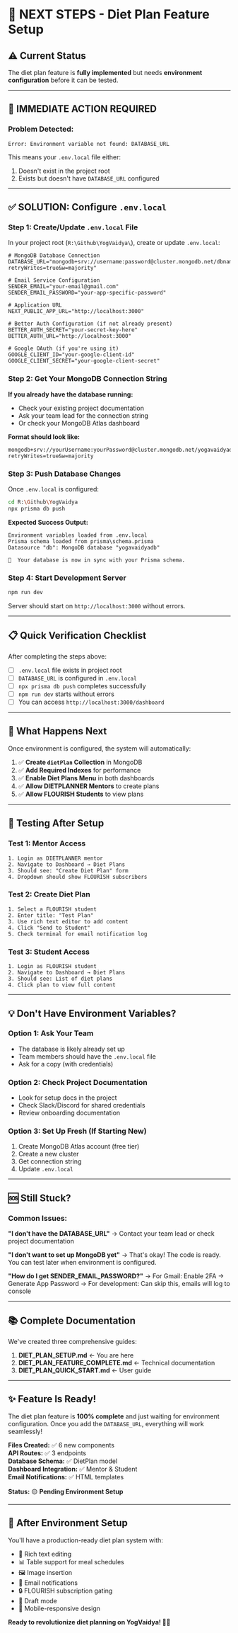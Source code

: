 # 🎯 NEXT STEPS - Diet Plan Feature Setup

## ⚠️ Current Status

The diet plan feature is **fully implemented** but needs **environment configuration** before it can be tested.

---

## 🚨 IMMEDIATE ACTION REQUIRED

### Problem Detected:
```
Error: Environment variable not found: DATABASE_URL
```

This means your `.env.local` file either:
1. Doesn't exist in the project root
2. Exists but doesn't have `DATABASE_URL` configured

---

## ✅ SOLUTION: Configure `.env.local`

### Step 1: Create/Update `.env.local` File

In your project root (`R:\Github\YogVaidya\`), create or update `.env.local`:

```env
# MongoDB Database Connection
DATABASE_URL="mongodb+srv://username:password@cluster.mongodb.net/dbname?retryWrites=true&w=majority"

# Email Service Configuration
SENDER_EMAIL="your-email@gmail.com"
SENDER_EMAIL_PASSWORD="your-app-specific-password"

# Application URL
NEXT_PUBLIC_APP_URL="http://localhost:3000"

# Better Auth Configuration (if not already present)
BETTER_AUTH_SECRET="your-secret-key-here"
BETTER_AUTH_URL="http://localhost:3000"

# Google OAuth (if you're using it)
GOOGLE_CLIENT_ID="your-google-client-id"
GOOGLE_CLIENT_SECRET="your-google-client-secret"
```

### Step 2: Get Your MongoDB Connection String

**If you already have the database running:**
- Check your existing project documentation
- Ask your team lead for the connection string
- Or check your MongoDB Atlas dashboard

**Format should look like:**
```
mongodb+srv://yourUsername:yourPassword@cluster.mongodb.net/yogavaidyadb?retryWrites=true&w=majority
```

### Step 3: Push Database Changes

Once `.env.local` is configured:

```bash
cd R:\Github\YogVaidya
npx prisma db push
```

**Expected Success Output:**
```
Environment variables loaded from .env.local
Prisma schema loaded from prisma\schema.prisma
Datasource "db": MongoDB database "yogavaidyadb"

🚀  Your database is now in sync with your Prisma schema.
```

### Step 4: Start Development Server

```bash
npm run dev
```

Server should start on `http://localhost:3000` without errors.

---

## 📋 Quick Verification Checklist

After completing the steps above:

- [ ] `.env.local` file exists in project root
- [ ] `DATABASE_URL` is configured in `.env.local`
- [ ] `npx prisma db push` completes successfully
- [ ] `npm run dev` starts without errors
- [ ] You can access `http://localhost:3000/dashboard`

---

## 🎯 What Happens Next

Once environment is configured, the system will automatically:

1. ✅ **Create `dietPlan` Collection** in MongoDB
2. ✅ **Add Required Indexes** for performance
3. ✅ **Enable Diet Plans Menu** in both dashboards
4. ✅ **Allow DIETPLANNER Mentors** to create plans
5. ✅ **Allow FLOURISH Students** to view plans

---

## 🧪 Testing After Setup

### Test 1: Mentor Access
```
1. Login as DIETPLANNER mentor
2. Navigate to Dashboard → Diet Plans
3. Should see: "Create Diet Plan" form
4. Dropdown should show FLOURISH subscribers
```

### Test 2: Create Diet Plan
```
1. Select a FLOURISH student
2. Enter title: "Test Plan"
3. Use rich text editor to add content
4. Click "Send to Student"
5. Check terminal for email notification log
```

### Test 3: Student Access
```
1. Login as FLOURISH student
2. Navigate to Dashboard → Diet Plans
3. Should see: List of diet plans
4. Click plan to view full content
```

---

## 💡 Don't Have Environment Variables?

### Option 1: Ask Your Team
- The database is likely already set up
- Team members should have the `.env.local` file
- Ask for a copy (with credentials)

### Option 2: Check Project Documentation
- Look for setup docs in the project
- Check Slack/Discord for shared credentials
- Review onboarding documentation

### Option 3: Set Up Fresh (If Starting New)
1. Create MongoDB Atlas account (free tier)
2. Create a new cluster
3. Get connection string
4. Update `.env.local`

---

## 🆘 Still Stuck?

### Common Issues:

**"I don't have the DATABASE_URL"**
→ Contact your team lead or check project documentation

**"I don't want to set up MongoDB yet"**
→ That's okay! The code is ready. You can test later when environment is configured.

**"How do I get SENDER_EMAIL_PASSWORD?"**
→ For Gmail: Enable 2FA → Generate App Password
→ For development: Can skip this, emails will log to console

---

## 📚 Complete Documentation

We've created three comprehensive guides:

1. **DIET_PLAN_SETUP.md** ← You are here
2. **DIET_PLAN_FEATURE_COMPLETE.md** ← Technical documentation
3. **DIET_PLAN_QUICK_START.md** ← User guide

---

## ✨ Feature Is Ready!

The diet plan feature is **100% complete** and just waiting for environment configuration. Once you add the `DATABASE_URL`, everything will work seamlessly!

**Files Created:** ✅ 6 new components  
**API Routes:** ✅ 3 endpoints  
**Database Schema:** ✅ DietPlan model  
**Dashboard Integration:** ✅ Mentor & Student  
**Email Notifications:** ✅ HTML templates  

**Status:** 🟡 **Pending Environment Setup**

---

## 🎉 After Environment Setup

You'll have a production-ready diet plan system with:
- 🎨 Rich text editing
- 📊 Table support for meal schedules
- 🖼️ Image insertion
- 📧 Email notifications
- 🔒 FLOURISH subscription gating
- 💾 Draft mode
- 📱 Mobile-responsive design

**Ready to revolutionize diet planning on YogVaidya! 🚀🥗**
